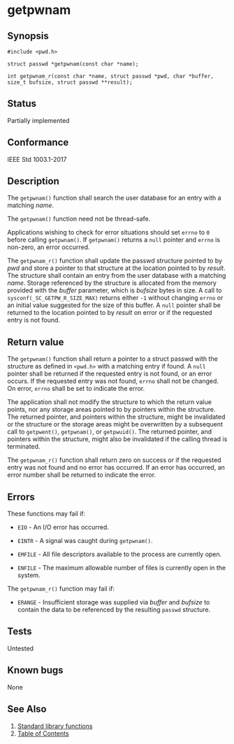 # getpwnam

## Synopsis

`#include <pwd.h>`

`struct passwd *getpwnam(const char *name);`

`int getpwnam_r(const char *name, struct passwd *pwd, char *buffer, size_t bufsize, struct passwd **result);`

## Status

Partially implemented

## Conformance

IEEE Std 1003.1-2017

## Description

The `getpwnam()` function shall search the user database for an entry with a matching _name_.

The `getpwnam()` function need not be thread-safe.

Applications wishing to check for error situations should set `errno` to `0` before calling `getpwnam()`. If
`getpwnam()` returns a `null` pointer and `errno` is non-zero, an error occurred.

The ``getpwnam_r()`` function shall update the passwd structure pointed to by _pwd_ and store a pointer to that
structure at the location pointed to by _result_. The structure shall contain an entry from the user database with a
matching _name_. Storage referenced by the structure is allocated from the memory provided with the _buffer_ parameter,
which is _bufsize_ bytes in size. A call to `sysconf(_SC_GETPW_R_SIZE_MAX)` returns either `-1` without changing `errno`
or an initial value suggested for the size of this buffer. A `null` pointer shall be returned to the location pointed to
by _result_ on error or if the requested entry is not found.

## Return value

The `getpwnam()` function shall return a pointer to a struct passwd with the structure as defined in `<pwd.h>` with a
matching entry if found. A `null` pointer shall be returned if the requested entry is not found, or an error occurs. If
the requested entry was not found, `errno` shall not be changed. On error, `errno` shall be set to indicate the error.

The application shall not modify the structure to which the return value points, nor any storage areas pointed to by
pointers within the structure. The returned pointer, and pointers within the structure, might be invalidated or the
structure or the storage areas might be overwritten by a subsequent call to `getpwent()`, `getpwnam()`, or `getpwuid()`.
The returned pointer, and pointers within the structure, might also be invalidated if the calling thread is terminated.

The `getpwnam_r()` function shall return zero on success or if the requested entry was not found and no error has
occurred. If an error has occurred, an error number shall be returned to indicate the error.

## Errors

These functions may fail if:

* `EIO` - An I/O error has occurred.

* `EINTR` - A signal was caught during `getpwnam()`.

* `EMFILE` - All file descriptors available to the process are currently open.

* `ENFILE` - The maximum allowable number of files is currently open in the system.

The `getpwnam_r()` function may fail if:

* `ERANGE` - Insufficient storage was supplied via _buffer_ and _bufsize_ to contain the data to be referenced by the
 resulting `passwd` structure.

## Tests

Untested

## Known bugs

None

## See Also

1. [Standard library functions](../README.md)
2. [Table of Contents](../../../README.md)
